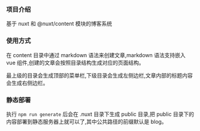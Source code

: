 ### 项目介绍

基于 nuxt 和 @nuxt/content 模块的博客系统

### 使用方式

在 content 目录中通过 markdown 语法来创建文章,markdown 语法支持嵌入 vue 组件,创建的文章会按照目录结构生成对应的页面结构。

最上级的目录会生成顶部的菜单栏,下级目录会生成左侧边栏,文章内部的标题内容会生成右侧边栏。

### 静态部署

执行 `npm run generate` 后会在 .nuxt 目录下生成 public 目录,把 public 目录下的内容部署到静态服务器上就可以了,其中公共路径的前缀默认是 blog。
